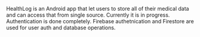 HealthLog is an Android app that let users to store all of their medical data and can access that from single source. 
Currently it is in progress. 
Authentication is done completely. 
Firebase authetnication and Firestore are used for user auth and database operations.
